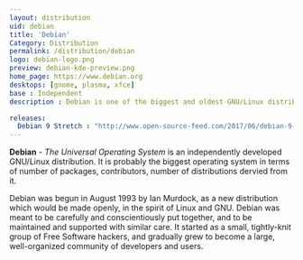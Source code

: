 ```yaml
---
layout: distribution
uid: debian
title: 'Debian'
Category: Distribution
permalink: /distribution/debian
logo: debian-logo.png
preview: debian-kde-preview.png
home_page: https://www.debian.org
desktops: [gnome, plasma, xfce]
base : Independent
description : Debian is one of the biggest and oldest GNU/Linux distribution available in market. It is often refered as The Universal Operating System. Stories and updates on Debian.

releases:
  Debian 9 Stretch : "http://www.open-source-feed.com/2017/06/debian-9-stretch-released-with-long.html"
---
```


**Debian** - *The Universal Operating System* is an independently developed GNU/Linux distribution. It is
probably the biggest operating system in terms of number of packages, contributors, number of distributions
dervied from it.

Debian was begun in August 1993 by Ian Murdock, as a new distribution which would be made openly, in the spirit of Linux and GNU. Debian was meant to be carefully and conscientiously put together, and to be maintained and supported with similar care. It started as a small, tightly-knit group of Free Software hackers, and gradually grew to become a large, well-organized community of developers and users.
